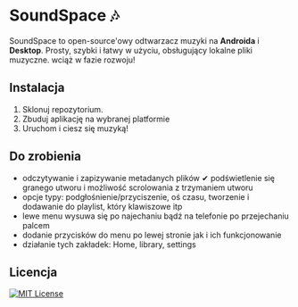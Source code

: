 # SoundSpace 🎶
SoundSpace to open-source'owy odtwarzacz muzyki na **Androida** i **Desktop**. Prosty, szybki i łatwy w użyciu, obsługujący lokalne pliki muzyczne. wciąż w fazie rozwoju!

## Instalacja
1. Sklonuj repozytorium.
2. Zbuduj aplikację na wybranej platformie
3. Uruchom i ciesz się muzyką!

## Do zrobienia
 - odczytywanie i zapizywanie metadanych plików
 ✔ podświetlenie się granego utworu i możliwość scrolowania z trzymaniem utworu
 - opcje typy: podgłośnienie/przyciszenie, oś czasu, tworzenie i dodawanie do playlist, który klawiszowe itp
 - lewe menu wysuwa się po najechaniu bądź na telefonie po przejechaniu palcem
 - dodanie przycisków do menu po lewej stronie jak i ich funkcjonowanie
 - działanie tych zakładek: Home, library, settings 


## Licencja
[![MIT License](https://img.shields.io/badge/License-MIT-green.svg)](https://choosealicense.com/licenses/mit/)
